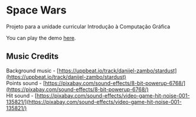 # Space Wars
Projeto para a unidade curricular Introdução à Computação Gráfica

You can play the demo [here](https://mmarqs.github.io/Space-Wars).

## Music Credits
Background music - [https://uppbeat.io/track/danijel-zambo/stardust](https://uppbeat.io/track/danijel-zambo/stardust) </br>
Points sound - [https://pixabay.com/sound-effects/8-bit-powerup-6768/](https://pixabay.com/sound-effects/8-bit-powerup-6768/) </br>
Hit sound - [https://pixabay.com/sound-effects/video-game-hit-noise-001-135821/](https://pixabay.com/sound-effects/video-game-hit-noise-001-135821/)
